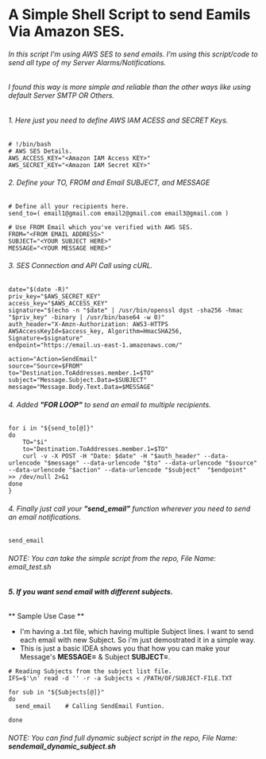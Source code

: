 # A Simple Shell Script to send Eamils Via Amazon SES.


###### In this script I'm using AWS SES to send emails. I'm using this script/code to send all type of my Server Alarms/Notifications.

###### I found this way is more simple and reliable than the other ways like using default Server SMTP OR Others. 

###### 1. Here just you need to define AWS IAM ACESS and SECRET Keys.
```
# !/bin/bash
# AWS SES Details. 
AWS_ACCESS_KEY="<Amazon IAM Access KEY>"
AWS_SECRET_KEY="<Amazon IAM Secret KEY>"
```

###### 2. Define your TO, FROM and Email SUBJECT, and MESSAGE
```
# Define all your recipients here.
send_to=( email1@gmail.com email2@gmail.com email3@gmail.com )

# Use FROM Email which you've verified with AWS SES.
FROM="<FROM EMAIL ADDRESS>"
SUBJECT="<YOUR SUBJECT HERE>"
MESSAGE="<YOUR MESSAGE HERE>"
```

###### 3. SES Connection and API Call using cURL. 
```
date="$(date -R)"
priv_key="$AWS_SECRET_KEY"
access_key="$AWS_ACCESS_KEY"
signature="$(echo -n "$date" | /usr/bin/openssl dgst -sha256 -hmac "$priv_key" -binary | /usr/bin/base64 -w 0)"
auth_header="X-Amzn-Authorization: AWS3-HTTPS AWSAccessKeyId=$access_key, Algorithm=HmacSHA256, Signature=$signature"
endpoint="https://email.us-east-1.amazonaws.com/"

action="Action=SendEmail"
source="Source=$FROM"
to="Destination.ToAddresses.member.1=$TO"
subject="Message.Subject.Data=$SUBJECT"
message="Message.Body.Text.Data=$MESSAGE"
```

###### 4. Added **"FOR LOOP"** to send an email to multiple recipients.
```
for i in "${send_to[@]}"
do  
    TO="$i"
    to="Destination.ToAddresses.member.1=$TO"
    curl -v -X POST -H "Date: $date" -H "$auth_header" --data-urlencode "$message" --data-urlencode "$to" --data-urlencode "$source" --data-urlencode "$action" --data-urlencode "$subject"  "$endpoint"  >> /dev/null 2>&1
done
}
```

###### 4. Finally just call your **"send_email"** function wherever you need to send an email notifications.
```
send_email
```

###### NOTE: You can take the simple script from the repo, File Name: email_test.sh


###### **5. If you want send email with different subjects.** 
** Sample Use Case **
- I'm having a .txt file, which having multiple Subject lines. I want to send each email with new Subject. So i'm just demostrated it in a simple way. 
- This is just a basic IDEA shows you that how you can make your Message's **MESSAGE=** & Subject **SUBJECT=**.
 
```
# Reading Subjects from the subject list file. 
IFS=$'\n' read -d '' -r -a Subjects < /PATH/OF/SUBJECT-FILE.TXT 

for sub in "${Subjects[@]}"
do
  send_email    # Calling SendEmail Funtion. 

done
```
###### NOTE: You can find full dynamic subject script in the repo, File Name:  **sendemail_dynamic_subject.sh**
